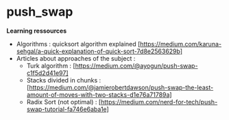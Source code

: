 # push_swap

**Learning ressources**

- Algorithms : quicksort algorithm explained [https://medium.com/karuna-sehgal/a-quick-explanation-of-quick-sort-7d8e2563629b]
- Articles about approaches of the subject :
  - Turk algorithm : [https://medium.com/@ayogun/push-swap-c1f5d2d41e97]
  - Stacks divided in chunks : [https://medium.com/@jamierobertdawson/push-swap-the-least-amount-of-moves-with-two-stacks-d1e76a71789a]
  - Radix Sort (not optimal) : [https://medium.com/nerd-for-tech/push-swap-tutorial-fa746e6aba1e]
 


